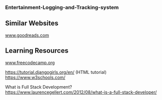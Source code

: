 ### Entertainment-Logging-and-Tracking-system

## Similar Websites
www.goodreads.com

## Learning Resources
www.freecodecamp.org

https://tutorial.djangogirls.org/en/
(HTML tutorial)
https://www.w3schools.com/

What is Full Stack Development?
https://www.laurencegellert.com/2012/08/what-is-a-full-stack-developer/
